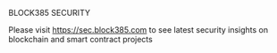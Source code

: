 BLOCK385 SECURITY

Please visit https://sec.block385.com to see latest security insights on blockchain and smart contract projects
